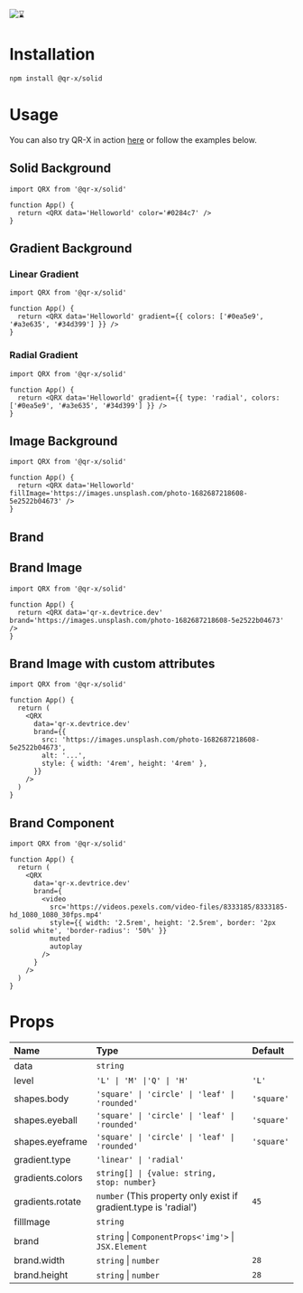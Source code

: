 ![⌛](https://github.com/devtrice/qr-x/assets/26962987/d97e00b9-ddf1-4af7-b1b4-35cd003492d8)

# Installation

```bash
npm install @qr-x/solid
```

# Usage

You can also try QR-X in action [here](https://qr-x.devtrice.dev/#playground) or follow the examples below.

## Solid Background

```tsx
import QRX from '@qr-x/solid'

function App() {
  return <QRX data='Helloworld' color='#0284c7' />
}
```

## Gradient Background

### Linear Gradient

```tsx
import QRX from '@qr-x/solid'

function App() {
  return <QRX data='Helloworld' gradient={{ colors: ['#0ea5e9', '#a3e635', '#34d399'] }} />
}
```

### Radial Gradient

```tsx
import QRX from '@qr-x/solid'

function App() {
  return <QRX data='Helloworld' gradient={{ type: 'radial', colors: ['#0ea5e9', '#a3e635', '#34d399'] }} />
}
```

## Image Background

```tsx
import QRX from '@qr-x/solid'

function App() {
  return <QRX data='Helloworld' fillImage='https://images.unsplash.com/photo-1682687218608-5e2522b04673' />
}
```

## Brand

## Brand Image

```tsx
import QRX from '@qr-x/solid'

function App() {
  return <QRX data='qr-x.devtrice.dev' brand='https://images.unsplash.com/photo-1682687218608-5e2522b04673' />
}
```

## Brand Image with custom attributes

```tsx
import QRX from '@qr-x/solid'

function App() {
  return (
    <QRX
      data='qr-x.devtrice.dev'
      brand={{
        src: 'https://images.unsplash.com/photo-1682687218608-5e2522b04673',
        alt: '...',
        style: { width: '4rem', height: '4rem' },
      }}
    />
  )
}
```

## Brand Component

```tsx
import QRX from '@qr-x/solid'

function App() {
  return (
    <QRX
      data='qr-x.devtrice.dev'
      brand={
        <video
          src='https://videos.pexels.com/video-files/8333185/8333185-hd_1080_1080_30fps.mp4'
          style={{ width: '2.5rem', height: '2.5rem', border: '2px solid white', 'border-radius': '50%' }}
          muted
          autoplay
        />
      }
    />
  )
}
```

# Props

| Name             | Type                                                             | Default    |
| :--------------- | :--------------------------------------------------------------- | :--------- |
| data             | `string`                                                         |            |
| level            | `'L' \| 'M' \|'Q' \| 'H'`                                        | `'L'`      |
| shapes.body      | `'square' \| 'circle' \| 'leaf' \| 'rounded'`                    | `'square'` |
| shapes.eyeball   | `'square' \| 'circle' \| 'leaf' \| 'rounded'`                    | `'square'` |
| shapes.eyeframe  | `'square' \| 'circle' \| 'leaf' \| 'rounded'`                    | `'square'` |
| gradient.type    | `'linear' \| 'radial'`                                           |            |
| gradients.colors | `string[] \| {value: string, stop: number}`                      |            |
| gradients.rotate | `number` (This property only exist if gradient.type is 'radial') | `45`       |
| fillImage        | `string`                                                         |            |
| brand            | `string` \| `ComponentProps<'img'>` \| `JSX.Element`             |            |
| brand.width      | `string` \| `number`                                             | `28`       |
| brand.height     | `string` \| `number`                                             | `28`       |
